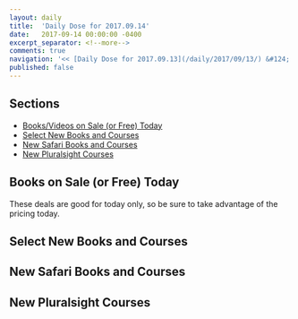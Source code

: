 ```yaml
---
layout: daily
title:  'Daily Dose for 2017.09.14'
date:   2017-09-14 00:00:00 -0400
excerpt_separator: <!--more-->
comments: true
navigation: '<< [Daily Dose for 2017.09.13](/daily/2017/09/13/) &#124; [Sep 2017](/daily/2017/09/) &#124; [2017](/daily/2017/) &#124; [Daily Dose for 2017.09.15](/daily/2017/09/15/) >>'
published: false
---
```

## Sections
* <a href="#sale">Books/Videos on Sale (or Free) Today</a>
* <a href="#select">Select New Books and Courses</a>
* <a href="#safari">New Safari Books and Courses</a>
* <a href="#pluralsight">New Pluralsight Courses</a>

<a name="sale"></a>
## Books on Sale (or Free) Today ##
These deals are good for today only, so be sure to take advantage of the pricing today.

<a name="select"></a>
## Select New Books and Courses ##

<a name="safari"></a>
## New Safari Books and Courses ## 

<a name="pluralsight"></a>
## New Pluralsight Courses ## 
